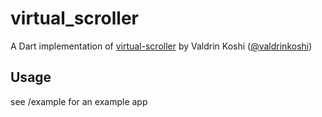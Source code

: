 # virtual_scroller

A Dart implementation of [virtual-scroller]() by Valdrin Koshi
([@valdrinkoshi](https://github.com/valdrinkoshi))

[virtual-scroller]: https://github.com/valdrinkoshi/virtual-scroller

## Usage

see /example for an example app
